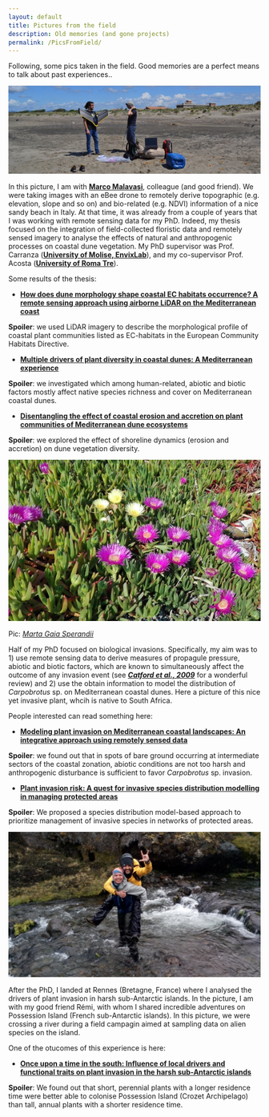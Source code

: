 ```yaml
---
layout: default
title: Pictures from the field
description: Old memories (and gone projects)
permalink: /PicsFromField/
---
```



Following, some pics taken in the field. Good memories are a perfect means to talk about past experiences..

![Me and Marco](images/IoeMarco_red.jpg)

In this picture, I am with [**Marco Malavasi**](https://www.researchgate.net/profile/Marco_Malavasi), colleague (and good friend). We were taking images with an eBee drone to remotely derive topographic (e.g. elevation, slope and so on) and bio-related (e.g. NDVI) information of a nice sandy beach in Italy.
At that time, it was already from a couple of years that I was working with remote sensing data for my PhD. Indeed, my thesis focused on the integration of field-collected floristic data and remotely sensed imagery to analyse the effects of natural and anthropogenic processes on coastal dune vegetation. My PhD supervisor was Prof. Carranza ([**University of Molise, EnvixLab**](http://envixlab.unimol.it/team/)), and my co-supervisor Prof. Acosta ([**University of Roma Tre**](https://scholar.google.it/citations?user=mquEQS0AAAAJ&hl=it&oi=sra)).

Some results of the thesis:
- [**How does dune morphology shape coastal EC habitats occurrence? A remote sensing approach using airborne LiDAR on the Mediterranean coast**](https://www.sciencedirect.com/science/article/pii/S1470160X16304435)

__Spoiler__: we used LiDAR imagery to describe the morphological profile of coastal plant communities listed as EC-habitats in the European Community Habitats Directive.

- [**Multiple drivers of plant diversity in coastal dunes: A Mediterranean experience**](https://www.sciencedirect.com/science/article/pii/S0048969718341950)

__Spoiler__: we investigated which among human-related, abiotic and biotic factors mostly affect native species richness and cover on Mediterranean coastal dunes.

- [**Disentangling the effect of coastal erosion and accretion on plant communities of Mediterranean dune ecosystems**](https://www.sciencedirect.com/science/article/abs/pii/S0272771420300251)

__Spoiler__: we explored the effect of shoreline dynamics (erosion and accretion) on dune vegetation diversity.

![_Carpobrotus_ sp.](images/Carpo.jpg)

Pic: [_Marta Gaia Sperandii_](https://www.researchgate.net/profile/Marta_Gaia_Sperandii)

Half of my PhD focused on biological invasions. Specifically, my aim was to 1) use remote sensing data to derive measures of propagule pressure, abiotic and biotic factors, which are known to simultaneously affect the outcome of any invasion event (see [___Catford et al., 2009___](https://onlinelibrary.wiley.com/doi/pdf/10.1111/j.1472-4642.2008.00521.x) for a wonderful review) and 2) use the obtain information to model the distribution of _Carpobrotus_ sp. on Mediterranean coastal dunes. Here a picture of this nice yet invasive plant, whcih is native to South Africa.

People interested can read something here:

- [**Modeling plant invasion on Mediterranean coastal landscapes: An integrative approach using remotely sensed data**](https://www.sciencedirect.com/science/article/abs/pii/S0169204617302967)

__Spoiler__: we found out that in spots of bare ground occurring at intermediate sectors of the coastal zonation, abiotic conditions are not too harsh and anthropogenic disturbance is sufficient to favor _Carpobrotus_ sp. invasion.

- [**Plant invasion risk: A quest for invasive species distribution modelling in managing protected areas**](https://www.sciencedirect.com/science/article/abs/pii/S1470160X18305788)

__Spoiler__: We proposed a species distribution model-based approach to prioritize management of invasive species in networks of protected areas.

![Me and Rémi](images/IoeRemi.jpg)

After the PhD, I landed at Rennes (Bretagne, France) where I analysed the drivers of plant invasion in harsh sub-Antarctic islands. In the picture, I am with my good friend Rémi, with whom I shared incredible adventures on Possession Island (French sub-Antarctic islands). In this picture, we were crossing a river during a field campagin aimed at sampling data on alien species on the island.

One of the otucomes of this experience is here:

- [**Once upon a time in the south: Influence of local drivers and functional traits on plant invasion in the harsh sub-Antarctic islands**](https://doi.org/10.1111/jvs.13057)

__Spoiler__: We found out that short, perennial plants with a longer residence time were better able to colonise Possession Island (Crozet Archipelago) than tall, annual plants with a shorter residence time.

